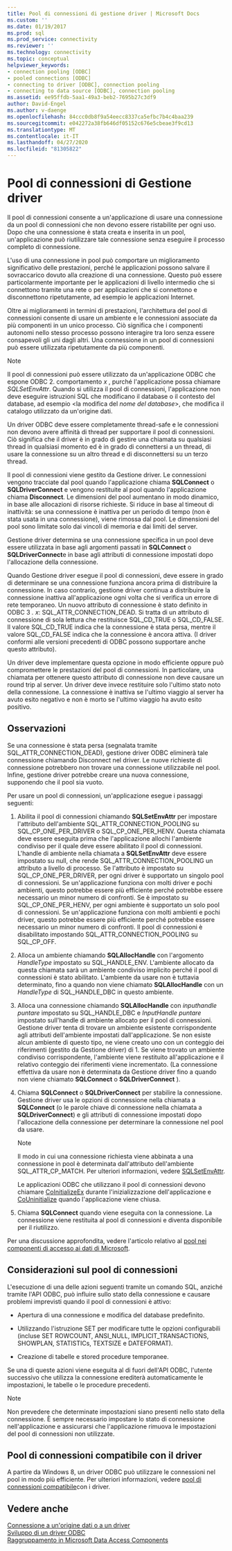 ```yaml
---
title: Pool di connessioni di gestione driver | Microsoft Docs
ms.custom: ''
ms.date: 01/19/2017
ms.prod: sql
ms.prod_service: connectivity
ms.reviewer: ''
ms.technology: connectivity
ms.topic: conceptual
helpviewer_keywords:
- connection pooling [ODBC]
- pooled connections [ODBC]
- connecting to driver [ODBC], connection pooling
- connecting to data source [ODBC], connection pooling
ms.assetid: ee95ffdb-5aa1-49a3-beb2-7695b27c3df9
author: David-Engel
ms.author: v-daenge
ms.openlocfilehash: 84ccc0db8f9a54eecc8337ca5efbc7b4c4baa239
ms.sourcegitcommit: e042272a38fb646df05152c676e5cbeae3f9cd13
ms.translationtype: MT
ms.contentlocale: it-IT
ms.lasthandoff: 04/27/2020
ms.locfileid: "81305822"
---
```

# <a name="driver-manager-connection-pooling"></a>Pool di connessioni di Gestione driver
Il pool di connessioni consente a un'applicazione di usare una connessione da un pool di connessioni che non devono essere ristabilite per ogni uso. Dopo che una connessione è stata creata e inserita in un pool, un'applicazione può riutilizzare tale connessione senza eseguire il processo completo di connessione.  
  
 L'uso di una connessione in pool può comportare un miglioramento significativo delle prestazioni, perché le applicazioni possono salvare il sovraccarico dovuto alla creazione di una connessione. Questo può essere particolarmente importante per le applicazioni di livello intermedio che si connettono tramite una rete o per applicazioni che si connettono e disconnettono ripetutamente, ad esempio le applicazioni Internet.  
  
 Oltre ai miglioramenti in termini di prestazioni, l'architettura del pool di connessioni consente di usare un ambiente e le connessioni associate da più componenti in un unico processo. Ciò significa che i componenti autonomi nello stesso processo possono interagire tra loro senza essere consapevoli gli uni dagli altri. Una connessione in un pool di connessioni può essere utilizzata ripetutamente da più componenti.  
  
> [!NOTE]
>  Il pool di connessioni può essere utilizzato da un'applicazione ODBC che espone ODBC 2. comportamento *x* , purché l'applicazione possa chiamare *SQLSetEnvAttr*. Quando si utilizza il pool di connessioni, l'applicazione non deve eseguire istruzioni SQL che modificano il database o il contesto del database, ad esempio \<la modifica del *nome del database*>, che modifica il catalogo utilizzato da un'origine dati.  


 Un driver ODBC deve essere completamente thread-safe e le connessioni non devono avere affinità di thread per supportare il pool di connessioni. Ciò significa che il driver è in grado di gestire una chiamata su qualsiasi thread in qualsiasi momento ed è in grado di connettersi a un thread, di usare la connessione su un altro thread e di disconnettersi su un terzo thread.  
  
 Il pool di connessioni viene gestito da Gestione driver. Le connessioni vengono tracciate dal pool quando l'applicazione chiama **SQLConnect** o **SQLDriverConnect** e vengono restituite al pool quando l'applicazione chiama **Disconnect**. Le dimensioni del pool aumentano in modo dinamico, in base alle allocazioni di risorse richieste. Si riduce in base al timeout di inattività: se una connessione è inattiva per un periodo di tempo (non è stata usata in una connessione), viene rimossa dal pool. Le dimensioni del pool sono limitate solo dai vincoli di memoria e dai limiti del server.  
  
 Gestione driver determina se una connessione specifica in un pool deve essere utilizzata in base agli argomenti passati in **SQLConnect** o **SQLDriverConnect**e in base agli attributi di connessione impostati dopo l'allocazione della connessione.  
  
 Quando Gestione driver esegue il pool di connessioni, deve essere in grado di determinare se una connessione funziona ancora prima di distribuire la connessione. In caso contrario, gestione driver continua a distribuire la connessione inattiva all'applicazione ogni volta che si verifica un errore di rete temporaneo. Un nuovo attributo di connessione è stato definito in ODBC 3 *. x*: SQL_ATTR_CONNECTION_DEAD. Si tratta di un attributo di connessione di sola lettura che restituisce SQL_CD_TRUE o SQL_CD_FALSE. Il valore SQL_CD_TRUE indica che la connessione è stata persa, mentre il valore SQL_CD_FALSE indica che la connessione è ancora attiva. (I driver conformi alle versioni precedenti di ODBC possono supportare anche questo attributo).  
  
 Un driver deve implementare questa opzione in modo efficiente oppure può compromettere le prestazioni del pool di connessioni. In particolare, una chiamata per ottenere questo attributo di connessione non deve causare un round trip al server. Un driver deve invece restituire solo l'ultimo stato noto della connessione. La connessione è inattiva se l'ultimo viaggio al server ha avuto esito negativo e non è morto se l'ultimo viaggio ha avuto esito positivo.  
  
## <a name="remarks"></a>Osservazioni  
 Se una connessione è stata persa (segnalata tramite SQL_ATTR_CONNECTION_DEAD), gestione driver ODBC eliminerà tale connessione chiamando Disconnect nel driver. Le nuove richieste di connessione potrebbero non trovare una connessione utilizzabile nel pool. Infine, gestione driver potrebbe creare una nuova connessione, supponendo che il pool sia vuoto.  
  
 Per usare un pool di connessioni, un'applicazione esegue i passaggi seguenti:  
  
1.  Abilita il pool di connessioni chiamando **SQLSetEnvAttr** per impostare l'attributo dell'ambiente SQL_ATTR_CONNECTION_POOLING su SQL_CP_ONE_PER_DRIVER o SQL_CP_ONE_PER_HENV. Questa chiamata deve essere eseguita prima che l'applicazione allochi l'ambiente condiviso per il quale deve essere abilitato il pool di connessioni. L'handle di ambiente nella chiamata a **SQLSetEnvAttr** deve essere impostato su null, che rende SQL_ATTR_CONNECTION_POOLING un attributo a livello di processo. Se l'attributo è impostato su SQL_CP_ONE_PER_DRIVER, per ogni driver è supportato un singolo pool di connessioni. Se un'applicazione funziona con molti driver e pochi ambienti, questo potrebbe essere più efficiente perché potrebbe essere necessario un minor numero di confronti. Se è impostato su SQL_CP_ONE_PER_HENV, per ogni ambiente è supportato un solo pool di connessioni. Se un'applicazione funziona con molti ambienti e pochi driver, questo potrebbe essere più efficiente perché potrebbe essere necessario un minor numero di confronti. Il pool di connessioni è disabilitato impostando SQL_ATTR_CONNECTION_POOLING su SQL_CP_OFF.  
  
2.  Alloca un ambiente chiamando **SQLAllocHandle** con l'argomento *HandleType* impostato su SQL_HANDLE_ENV. L'ambiente allocato da questa chiamata sarà un ambiente condiviso implicito perché il pool di connessioni è stato abilitato. L'ambiente da usare non è tuttavia determinato, fino a quando non viene chiamato **SQLAllocHandle** con un *HandleType* di SQL_HANDLE_DBC in questo ambiente.  
  
3.  Alloca una connessione chiamando **SQLAllocHandle** con *inputhandle puntare* impostato su SQL_HANDLE_DBC e *InputHandle puntare* impostato sull'handle di ambiente allocato per il pool di connessioni. Gestione driver tenta di trovare un ambiente esistente corrispondente agli attributi dell'ambiente impostati dall'applicazione. Se non esiste alcun ambiente di questo tipo, ne viene creato uno con un conteggio dei riferimenti (gestito da Gestione driver) di 1. Se viene trovato un ambiente condiviso corrispondente, l'ambiente viene restituito all'applicazione e il relativo conteggio dei riferimenti viene incrementato. (La connessione effettiva da usare non è determinata da Gestione driver fino a quando non viene chiamato **SQLConnect** o **SQLDriverConnect** ).  
  
4.  Chiama **SQLConnect** o **SQLDriverConnect** per stabilire la connessione. Gestione driver usa le opzioni di connessione nella chiamata a **SQLConnect** (o le parole chiave di connessione nella chiamata a **SQLDriverConnect**) e gli attributi di connessione impostati dopo l'allocazione della connessione per determinare la connessione nel pool da usare.  
  
    > [!NOTE]  
    >  Il modo in cui una connessione richiesta viene abbinata a una connessione in pool è determinata dall'attributo dell'ambiente SQL_ATTR_CP_MATCH. Per ulteriori informazioni, vedere [SQLSetEnvAttr](../../../odbc/reference/syntax/sqlsetenvattr-function.md).  
  
     Le applicazioni ODBC che utilizzano il pool di connessioni devono chiamare [CoInitializeEx](https://go.microsoft.com/fwlink/?LinkID=116307) durante l'inizializzazione dell'applicazione e [CoUninitialize](https://go.microsoft.com/fwlink/?LinkId=116310) quando l'applicazione viene chiusa.  
  
5.  Chiama **SQLConnect** quando viene eseguita con la connessione. La connessione viene restituita al pool di connessioni e diventa disponibile per il riutilizzo.  
  
 Per una discussione approfondita, vedere l'articolo relativo al [pool nei componenti di accesso ai dati di Microsoft](https://go.microsoft.com/fwlink/?LinkId=120776).  
  
## <a name="connection-pooling-considerations"></a>Considerazioni sul pool di connessioni  
 L'esecuzione di una delle azioni seguenti tramite un comando SQL, anziché tramite l'API ODBC, può influire sullo stato della connessione e causare problemi imprevisti quando il pool di connessioni è attivo:  
  
-   Apertura di una connessione e modifica del database predefinito.  
  
-   Utilizzando l'istruzione SET per modificare tutte le opzioni configurabili (incluse SET ROWCOUNT, ANSI_NULL, IMPLICIT_TRANSACTIONS, SHOWPLAN, STATISTICs, TEXTSIZE e DATEFORMAT).  
  
-   Creazione di tabelle e stored procedure temporanee.  
  
 Se una di queste azioni viene eseguita al di fuori dell'API ODBC, l'utente successivo che utilizza la connessione erediterà automaticamente le impostazioni, le tabelle o le procedure precedenti.  
  
> [!NOTE]  
>  Non prevedere che determinate impostazioni siano presenti nello stato della connessione. È sempre necessario impostare lo stato di connessione nell'applicazione e assicurarsi che l'applicazione rimuova le impostazioni del pool di connessioni non utilizzate.  
  
## <a name="driver-aware-connection-pooling"></a>Pool di connessioni compatibile con il driver  
 A partire da Windows 8, un driver ODBC può utilizzare le connessioni nel pool in modo più efficiente. Per ulteriori informazioni, vedere [pool di connessioni compatibile](../../../odbc/reference/develop-app/driver-aware-connection-pooling.md)con i driver.  
  
## <a name="see-also"></a>Vedere anche  
 [Connessione a un'origine dati o a un driver](../../../odbc/reference/develop-app/connecting-to-a-data-source-or-driver.md)   
 [Sviluppo di un driver ODBC](../../../odbc/reference/develop-driver/developing-an-odbc-driver.md)   
 [Raggruppamento in Microsoft Data Access Components](https://go.microsoft.com/fwlink/?LinkId=120776)
